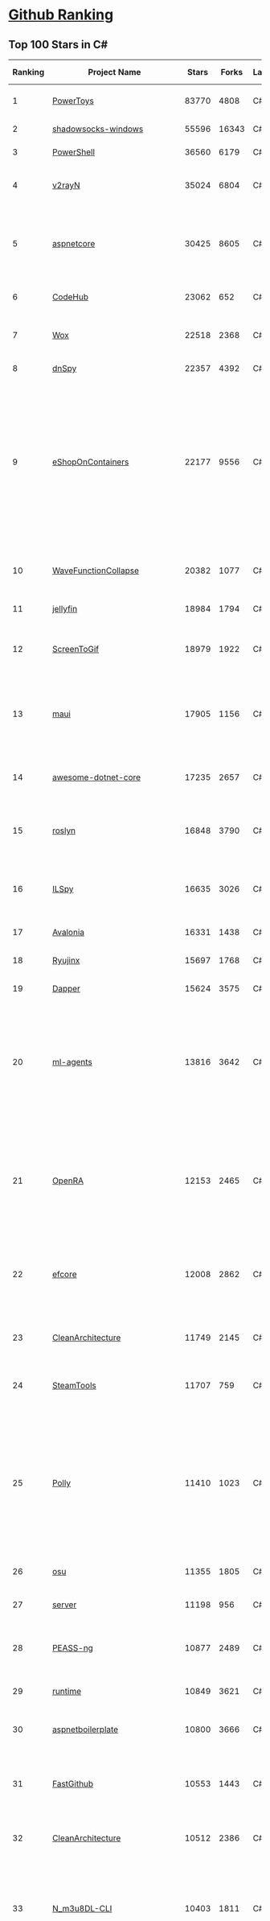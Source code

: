 [Github Ranking](../README.md)
==========

## Top 100 Stars in C\#

| Ranking | Project Name | Stars | Forks | Language | Open Issues | Description | Last Commit |
| ------- | ------------ | ----- | ----- | -------- | ----------- | ----------- | ----------- |
| 1 | [PowerToys](https://github.com/microsoft/PowerToys) | 83770 | 4808 | C# | 4035 | Windows system utilities to maximize productivity | 2022-12-22T10:24:37Z |
| 2 | [shadowsocks-windows](https://github.com/shadowsocks/shadowsocks-windows) | 55596 | 16343 | C# | 114 | A C# port of shadowsocks | 2022-08-25T23:51:40Z |
| 3 | [PowerShell](https://github.com/PowerShell/PowerShell) | 36560 | 6179 | C# | 3298 | PowerShell for every system! | 2022-12-22T23:26:53Z |
| 4 | [v2rayN](https://github.com/2dust/v2rayN) | 35024 | 6804 | C# | 94 | A V2Ray client for Windows, support Xray core and v2fly core | 2022-12-18T18:36:51Z |
| 5 | [aspnetcore](https://github.com/dotnet/aspnetcore) | 30425 | 8605 | C# | 2328 | ASP.NET Core is a cross-platform .NET framework for building modern cloud-based web applications on Windows, Mac, or Linux. | 2022-12-23T05:55:58Z |
| 6 | [CodeHub](https://github.com/CodeHubApp/CodeHub) | 23062 | 652 | C# | 234 | CodeHub is an iOS application written using Xamarin | 2022-06-22T16:14:05Z |
| 7 | [Wox](https://github.com/Wox-launcher/Wox) | 22518 | 2368 | C# | 943 | Launcher for Windows, an alternative to Alfred and Launchy. | 2022-11-29T11:34:59Z |
| 8 | [dnSpy](https://github.com/dnSpy/dnSpy) | 22357 | 4392 | C# | 0 | .NET debugger and assembly editor | 2020-12-20T23:55:15Z |
| 9 | [eShopOnContainers](https://github.com/dotnet-architecture/eShopOnContainers) | 22177 | 9556 | C# | 21 | Cross-platform .NET sample microservices and container based application that runs on Linux Windows and macOS. Powered by .NET 6, Docker Containers and Azure Kubernetes Services. Supports Visual Studio, VS for Mac and CLI based environments with Docker CLI, dotnet CLI, VS Code or any other code editor. | 2022-12-18T20:50:31Z |
| 10 | [WaveFunctionCollapse](https://github.com/mxgmn/WaveFunctionCollapse) | 20382 | 1077 | C# | 1 | Bitmap & tilemap generation from a single example with the help of ideas from quantum mechanics | 2022-07-26T08:07:41Z |
| 11 | [jellyfin](https://github.com/jellyfin/jellyfin) | 18984 | 1794 | C# | 908 | The Free Software Media System | 2022-12-20T23:25:50Z |
| 12 | [ScreenToGif](https://github.com/NickeManarin/ScreenToGif) | 18979 | 1922 | C# | 203 | 🎬 ScreenToGif allows you to record a selected area of your screen, edit and save it as a gif or video. | 2022-12-11T19:17:53Z |
| 13 | [maui](https://github.com/dotnet/maui) | 17905 | 1156 | C# | 2089 | .NET MAUI is the .NET Multi-platform App UI, a framework for building native device applications spanning mobile, tablet, and desktop. | 2022-12-23T09:15:25Z |
| 14 | [awesome-dotnet-core](https://github.com/thangchung/awesome-dotnet-core) | 17235 | 2657 | C# | 19 | :honeybee: A collection of awesome .NET core libraries, tools, frameworks and software | 2022-12-06T12:20:31Z |
| 15 | [roslyn](https://github.com/dotnet/roslyn) | 16848 | 3790 | C# | 8238 | The Roslyn .NET compiler provides C# and Visual Basic languages with rich code analysis APIs. | 2022-12-23T04:26:28Z |
| 16 | [ILSpy](https://github.com/icsharpcode/ILSpy) | 16635 | 3026 | C# | 182 | .NET Decompiler with support for PDB generation, ReadyToRun, Metadata (&more) - cross-platform! | 2022-12-23T08:06:33Z |
| 17 | [Avalonia](https://github.com/AvaloniaUI/Avalonia) | 16331 | 1438 | C# | 1264 | A cross-platform UI framework for .NET | 2022-12-23T09:23:04Z |
| 18 | [Ryujinx](https://github.com/Ryujinx/Ryujinx) | 15697 | 1768 | C# | 312 | Experimental Nintendo Switch Emulator written in C# | 2022-12-23T02:44:35Z |
| 19 | [Dapper](https://github.com/DapperLib/Dapper) | 15624 | 3575 | C# | 349 | Dapper - a simple object mapper for .Net | 2022-12-07T12:00:05Z |
| 20 | [ml-agents](https://github.com/Unity-Technologies/ml-agents) | 13816 | 3642 | C# | 100 | The Unity Machine Learning Agents Toolkit (ML-Agents) is an open-source project that enables games and simulations to serve as environments for training intelligent agents using deep reinforcement learning and imitation learning. | 2022-12-22T12:29:38Z |
| 21 | [OpenRA](https://github.com/OpenRA/OpenRA) | 12153 | 2465 | C# | 1447 | Open Source real-time strategy game engine for early Westwood games such as Command & Conquer: Red Alert written in C# using SDL and OpenGL. Runs on Windows, Linux, *BSD and Mac OS X. | 2022-12-23T08:45:28Z |
| 22 | [efcore](https://github.com/dotnet/efcore) | 12008 | 2862 | C# | 1698 | EF Core is a modern object-database mapper for .NET. It supports LINQ queries, change tracking, updates, and schema migrations. | 2022-12-23T01:33:30Z |
| 23 | [CleanArchitecture](https://github.com/ardalis/CleanArchitecture) | 11749 | 2145 | C# | 14 | Clean Architecture Solution Template: A starting point for Clean Architecture with ASP.NET Core | 2022-12-22T14:00:28Z |
| 24 | [SteamTools](https://github.com/BeyondDimension/SteamTools) | 11707 | 759 | C# | 421 | 🛠「Watt Toolkit」是一个开源跨平台的多功能 Steam 工具箱。 | 2022-12-22T23:05:24Z |
| 25 | [Polly](https://github.com/App-vNext/Polly) | 11410 | 1023 | C# | 88 | Polly is a .NET resilience and transient-fault-handling library that allows developers to express policies such as Retry, Circuit Breaker, Timeout, Bulkhead Isolation, and Fallback in a fluent and thread-safe manner. From version 6.0.1, Polly targets .NET Standard 1.1 and 2.0+. | 2022-12-19T11:20:55Z |
| 26 | [osu](https://github.com/ppy/osu) | 11355 | 1805 | C# | 913 | rhythm is just a *click* away! | 2022-12-22T23:46:17Z |
| 27 | [server](https://github.com/bitwarden/server) | 11198 | 956 | C# | 27 | The core infrastructure backend (API, database, Docker, etc). | 2022-12-23T04:18:23Z |
| 28 | [PEASS-ng](https://github.com/carlospolop/PEASS-ng) | 10877 | 2489 | C# | 8 | PEASS - Privilege Escalation Awesome Scripts SUITE (with colors) | 2022-12-23T05:48:57Z |
| 29 | [runtime](https://github.com/dotnet/runtime) | 10849 | 3621 | C# | 7912 | .NET is a cross-platform runtime for cloud, mobile, desktop, and IoT apps. | 2022-12-23T09:13:29Z |
| 30 | [aspnetboilerplate](https://github.com/aspnetboilerplate/aspnetboilerplate) | 10800 | 3666 | C# | 194 | ASP.NET Boilerplate - Web Application Framework | 2022-12-23T05:56:21Z |
| 31 | [FastGithub](https://github.com/dotnetcore/FastGithub) | 10553 | 1443 | C# | 98 | github加速神器，解决github打不开、用户头像无法加载、releases无法上传下载、git-clone、git-pull、git-push失败等问题 | 2022-12-08T18:58:24Z |
| 32 | [CleanArchitecture](https://github.com/jasontaylordev/CleanArchitecture) | 10512 | 2386 | C# | 13 | Clean Architecture Solution Template for .NET 7 | 2022-12-19T19:52:25Z |
| 33 | [N_m3u8DL-CLI](https://github.com/nilaoda/N_m3u8DL-CLI) | 10403 | 1811 | C# | 217 | [.NET] m3u8 downloader 开源的命令行m3u8/HLS/dash下载器，支持普通AES-128-CBC解密，多线程，自定义请求头等. 支持简体中文,繁体中文和英文. English Supported. | 2022-12-08T15:02:46Z |
| 34 | [mono](https://github.com/mono/mono) | 10223 | 3760 | C# | 2100 | Mono open source ECMA CLI, C# and .NET implementation. | 2022-12-21T14:12:58Z |
| 35 | [AssetStudio](https://github.com/Perfare/AssetStudio) | 9887 | 1898 | C# | 166 | AssetStudio is a tool for exploring, extracting and exporting assets and assetbundles. | 2022-12-08T15:37:37Z |
| 36 | [CMWTAT_Digital_Edition](https://github.com/TGSAN/CMWTAT_Digital_Edition) | 9837 | 1481 | C# | 13 | CloudMoe Windows 10/11 Activation Toolkit get digital license, the best open source Win 10/11 activator in GitHub. GitHub 上最棒的开源 Win10/Win11 数字权利（数字许可证）激活工具！ | 2022-12-12T03:32:24Z |
| 37 | [downkyi](https://github.com/leiurayer/downkyi) | 9521 | 1241 | C# | 267 | 哔哩下载姬downkyi，B站视频下载工具，支持批量下载，支持8K、HDR、杜比视界，提供工具箱（音视频提取、去水印等）。 | 2022-11-06T09:02:09Z |
| 38 | [csharplang](https://github.com/dotnet/csharplang) | 9477 | 970 | C# | 419 | The official repo for the design of the C# programming language | 2022-12-20T20:19:52Z |
| 39 | [lively](https://github.com/rocksdanister/lively) | 9433 | 775 | C# | 196 | Free and open-source software that allows users to set animated desktop wallpapers and screensavers. | 2022-12-18T09:22:08Z |
| 40 | [basic-computer-games](https://github.com/coding-horror/basic-computer-games) | 9225 | 1196 | C# | 12 | An updated version of the classic "Basic Computer Games" book, with well-written examples in a variety of common MEMORY SAFE, SCRIPTING programming languages. See https://coding-horror.github.io/basic-computer-games/ | 2022-12-06T02:29:05Z |
| 41 | [downkyi](https://github.com/leiurayer/downkyi) | 9521 | 1241 | C# | 267 | 哔哩下载姬downkyi，B站视频下载工具，支持批量下载，支持8K、HDR、杜比视界，提供工具箱（音视频提取、去水印等）。 | 2022-11-06T09:02:09Z |
| 42 | [csharplang](https://github.com/dotnet/csharplang) | 9477 | 970 | C# | 419 | The official repo for the design of the C# programming language | 2022-12-20T20:19:52Z |
| 43 | [lively](https://github.com/rocksdanister/lively) | 9433 | 775 | C# | 196 | Free and open-source software that allows users to set animated desktop wallpapers and screensavers. | 2022-12-18T09:22:08Z |
| 44 | [basic-computer-games](https://github.com/coding-horror/basic-computer-games) | 9225 | 1196 | C# | 12 | An updated version of the classic "Basic Computer Games" book, with well-written examples in a variety of common MEMORY SAFE, SCRIPTING programming languages. See https://coding-horror.github.io/basic-computer-games/ | 2022-12-06T02:29:05Z |
| 45 | [CefSharp](https://github.com/cefsharp/CefSharp) | 9078 | 2843 | C# | 38 | .NET (WPF and Windows Forms) bindings for the Chromium Embedded Framework | 2022-12-20T19:27:03Z |
| 46 | [MonoGame](https://github.com/MonoGame/MonoGame) | 9041 | 2662 | C# | 700 | One framework for creating powerful cross-platform games. | 2022-11-26T21:42:02Z |
| 47 | [orleans](https://github.com/dotnet/orleans) | 9039 | 1953 | C# | 396 | Cloud Native application framework for .NET | 2022-12-21T23:08:31Z |
| 48 | [IdentityServer4](https://github.com/IdentityServer/IdentityServer4) | 8949 | 3763 | C# | 0 | OpenID Connect and OAuth 2.0 Framework for ASP.NET Core | 2022-12-13T07:48:19Z |
| 49 | [MediatR](https://github.com/jbogard/MediatR) | 8890 | 1024 | C# | 2 | Simple, unambitious mediator implementation in .NET | 2022-12-08T00:46:55Z |
| 50 | [RestSharp](https://github.com/restsharp/RestSharp) | 8824 | 2267 | C# | 17 | Simple REST and HTTP API Client for .NET | 2022-12-18T04:29:26Z |
| 51 | [ArchiSteamFarm](https://github.com/JustArchiNET/ArchiSteamFarm) | 8807 | 970 | C# | 3 | C# application with primary purpose of farming Steam cards from multiple accounts simultaneously. | 2022-12-23T07:18:48Z |
| 52 | [choco](https://github.com/chocolatey/choco) | 8747 | 861 | C# | 764 | Chocolatey - the package manager for Windows | 2022-12-23T01:22:20Z |
| 53 | [MahApps.Metro](https://github.com/MahApps/MahApps.Metro) | 8534 | 2414 | C# | 69 | A framework that allows developers to cobble together a better UI for their own WPF applications with minimal effort. | 2022-11-22T21:06:33Z |
| 54 | [Jackett](https://github.com/Jackett/Jackett) | 8371 | 1021 | C# | 203 | API Support for your favorite torrent trackers | 2022-12-23T06:19:32Z |
| 55 | [winsw](https://github.com/winsw/winsw) | 8313 | 1287 | C# | 148 | A wrapper executable that can run any executable as a Windows service, in a permissive license. | 2022-12-13T05:01:18Z |
| 56 | [eShopOnWeb](https://github.com/dotnet-architecture/eShopOnWeb) | 8285 | 4234 | C# | 4 | Sample ASP.NET Core 6.0 reference application, powered by Microsoft, demonstrating a layered application architecture with monolithic deployment model. Download the eBook PDF from docs folder. | 2022-12-22T15:03:16Z |
| 57 | [duplicati](https://github.com/duplicati/duplicati) | 8261 | 775 | C# | 880 | Store securely encrypted backups in the cloud! | 2022-12-08T10:10:17Z |
| 58 | [machinelearning](https://github.com/dotnet/machinelearning) | 8227 | 1797 | C# | 725 | ML.NET is an open source and cross-platform machine learning framework for .NET. | 2022-12-22T09:19:09Z |
| 59 | [Locale-Emulator](https://github.com/xupefei/Locale-Emulator) | 8162 | 698 | C# | 0 | Yet Another System Region and Language Simulator | 2022-04-15T09:55:46Z |
| 60 | [Sonarr](https://github.com/Sonarr/Sonarr) | 8039 | 1085 | C# | 126 | Smart PVR for newsgroup and bittorrent users. | 2022-12-23T07:47:08Z |
| 61 | [ReactiveUI](https://github.com/reactiveui/ReactiveUI) | 7299 | 1112 | C# | 77 | An advanced, composable, functional reactive model-view-viewmodel framework for all .NET platforms that is inspired by functional reactive programming. ReactiveUI allows you to  abstract mutable state away from your user interfaces, express the idea around a feature in one readable place and improve the testability of your application. | 2022-12-15T06:31:45Z |
| 62 | [uno](https://github.com/unoplatform/uno) | 7271 | 606 | C# | 1182 | Build Mobile, Desktop and WebAssembly apps with C# and XAML. Today. Open source and professionally supported. | 2022-12-23T07:30:13Z |
| 63 | [blockchain](https://github.com/dvf/blockchain) | 7238 | 2620 | C# | 64 | A simple Blockchain in Python | 2022-12-08T00:38:58Z |
| 64 | [Nancy](https://github.com/NancyFx/Nancy) | 7182 | 1511 | C# | 196 | Lightweight, low-ceremony, framework for building HTTP based services on .Net and Mono | 2021-01-24T13:28:09Z |
| 65 | [ailab](https://github.com/microsoft/ailab) | 7175 | 1342 | C# | 25 | Experience, Learn and Code the latest breakthrough innovations with Microsoft AI | 2022-12-08T02:14:59Z |
| 66 | [mRemoteNG](https://github.com/mRemoteNG/mRemoteNG) | 7056 | 1294 | C# | 735 | mRemoteNG is the next generation of mRemote, open source, tabbed, multi-protocol, remote connections manager. | 2022-11-15T15:16:17Z |
| 67 | [Notepads](https://github.com/0x7c13/Notepads) | 6996 | 403 | C# | 259 | A modern, lightweight text editor with a minimalist design. | 2022-12-21T10:04:15Z |
| 68 | [Bili.Uwp](https://github.com/Richasy/Bili.Uwp) | 6975 | 466 | C# | 152 | 适用于新系统UI的哔哩 | 2022-12-12T12:33:11Z |
| 69 | [Radarr](https://github.com/Radarr/Radarr) | 6950 | 804 | C# | 393 | A fork of Sonarr to work with movies à la Couchpotato. | 2022-12-23T02:34:42Z |
| 70 | [Lean](https://github.com/QuantConnect/Lean) | 6924 | 2707 | C# | 433 | Lean Algorithmic Trading Engine by QuantConnect (Python, C#) | 2022-12-22T23:27:41Z |
| 71 | [refit](https://github.com/reactiveui/refit) | 6692 | 674 | C# | 150 | The automatic type-safe REST library for .NET Core, Xamarin and .NET. Heavily inspired by Square's Retrofit library, Refit turns your REST API into a live interface. | 2022-12-16T00:07:46Z |
| 72 | [gitextensions](https://github.com/gitextensions/gitextensions) | 6690 | 1977 | C# | 635 | Git Extensions is a standalone UI tool for managing git repositories. It also integrates with Windows Explorer and Microsoft Visual Studio (2015/2017/2019). | 2022-12-23T08:55:43Z |
| 73 | [Bogus](https://github.com/bchavez/Bogus) | 6552 | 391 | C# | 28 | :card_index: A simple fake data generator for C#, F#, and VB.NET. Based on and ported from the famed faker.js. | 2022-06-25T16:42:38Z |
| 74 | [Electron.NET](https://github.com/ElectronNET/Electron.NET) | 6517 | 658 | C# | 158 | :electron: Build cross platform desktop apps with ASP.NET Core (Razor Pages, MVC, Blazor). | 2022-10-19T18:57:20Z |
| 75 | [spectre.console](https://github.com/spectreconsole/spectre.console) | 6350 | 295 | C# | 114 | A .NET library that makes it easier to create beautiful console applications. | 2022-12-18T16:05:22Z |
| 76 | [ContextMenuManager](https://github.com/BluePointLilac/ContextMenuManager) | 6230 | 371 | C# | 54 | 🖱️ 纯粹的Windows右键菜单管理程序 | 2022-07-06T05:15:21Z |
| 77 | [jynew](https://github.com/jynew/jynew) | 6215 | 1366 | C# | 33 | 开源武侠RPG游戏开发框架 | 2022-12-23T08:14:13Z |
| 78 | [Quasar](https://github.com/quasar/Quasar) | 6186 | 2097 | C# | 143 | Remote Administration Tool for Windows | 2022-11-25T04:14:01Z |
| 79 | [UniRx](https://github.com/neuecc/UniRx) | 6173 | 813 | C# | 187 | Reactive Extensions for Unity | 2022-06-19T10:00:11Z |
| 80 | [reverse-proxy](https://github.com/microsoft/reverse-proxy) | 6121 | 593 | C# | 132 | A toolkit for developing high-performance HTTP reverse proxy applications. | 2022-12-22T23:37:44Z |
| 81 | [Entitas](https://github.com/sschmid/Entitas) | 5973 | 1052 | C# | 121 | Entitas is a super fast Entity Component System (ECS) Framework specifically made for C# and Unity | 2022-12-17T18:37:37Z |
| 82 | [serilog](https://github.com/serilog/serilog) | 5959 | 731 | C# | 36 | Simple .NET logging with fully-structured events | 2022-12-14T23:15:16Z |
| 83 | [AspNetCoreDiagnosticScenarios](https://github.com/davidfowl/AspNetCoreDiagnosticScenarios) | 5846 | 568 | C# | 23 | This repository has examples of broken patterns in ASP.NET Core applications | 2022-11-26T03:20:46Z |
| 84 | [docker-lambda](https://github.com/lambci/docker-lambda) | 5843 | 447 | C# | 58 | Docker images and test runners that replicate the live AWS Lambda environment | 2022-05-23T08:28:37Z |
| 85 | [Dependencies](https://github.com/lucasg/Dependencies) | 5833 | 508 | C# | 82 | A rewrite of the old legacy software "depends.exe" in C# for Windows devs to troubleshoot dll load dependencies issues. | 2022-07-06T03:49:36Z |
| 86 | [EquinoxProject](https://github.com/EduardoPires/EquinoxProject) | 5773 | 1500 | C# | 10 | Full ASP.NET Core 6 application with DDD, CQRS and Event Sourcing concepts | 2022-12-08T14:58:26Z |
| 87 | [VFSForGit](https://github.com/microsoft/VFSForGit) | 5762 | 459 | C# | 296 | Virtual File System for Git: Enable Git at Enterprise Scale | 2022-10-14T15:43:43Z |
| 88 | [reactive](https://github.com/dotnet/reactive) | 5693 | 679 | C# | 98 | The Reactive Extensions for .NET | 2022-12-20T03:03:27Z |
| 89 | [clean-code-dotnet](https://github.com/thangchung/clean-code-dotnet) | 5654 | 893 | C# | 15 | :bathtub:  Clean Code concepts and tools adapted for .NET  | 2022-10-25T20:07:35Z |
| 90 | [MarkovJunior](https://github.com/mxgmn/MarkovJunior) | 5562 | 249 | C# | 2 | Probabilistic language based on pattern matching and constraint propagation, 153 examples | 2022-09-03T23:43:14Z |
| 91 | [imewlconverter](https://github.com/studyzy/imewlconverter) | 5561 | 562 | C# | 59 | ”深蓝词库转换“ 一款开源免费的输入法词库转换程序 | 2022-09-10T04:28:57Z |
| 92 | [MixedRealityToolkit-Unity](https://github.com/microsoft/MixedRealityToolkit-Unity) | 5496 | 2053 | C# | 610 | Mixed Reality Toolkit (MRTK) provides a set of components and features to accelerate cross-platform MR app development in Unity. | 2022-12-21T22:48:30Z |
| 93 | [quartznet](https://github.com/quartznet/quartznet) | 5391 | 1571 | C# | 81 | Quartz Enterprise Scheduler .NET | 2022-12-22T19:43:41Z |
| 94 | [StackExchange.Redis](https://github.com/StackExchange/StackExchange.Redis) | 5386 | 1440 | C# | 118 | General purpose redis client | 2022-12-13T03:02:02Z |
| 95 | [FASTER](https://github.com/microsoft/FASTER) | 5377 | 503 | C# | 2 | Fast persistent recoverable log and key-value store + cache, in C# and C++. | 2022-12-13T18:51:58Z |
| 96 | [StockSharp](https://github.com/StockSharp/StockSharp) | 5322 | 1508 | C# | 0 | Algorithmic trading and quantitative trading open source platform to develop trading robots (stock markets, forex, crypto, bitcoins, and options). | 2022-12-22T22:04:50Z |
| 97 | [C-Sharp-Algorithms](https://github.com/aalhour/C-Sharp-Algorithms) | 5230 | 1298 | C# | 34 | :books: :chart_with_upwards_trend: Plug-and-play class-library project of standard Data Structures and Algorithms in C# | 2022-10-12T07:09:55Z |
| 98 | [microsoft-ui-xaml](https://github.com/microsoft/microsoft-ui-xaml) | 5199 | 596 | C# | 2750 | Windows UI Library: the latest Windows 10 native controls and Fluent styles for your applications | 2022-12-16T00:19:30Z |
| 99 | [language-ext](https://github.com/louthy/language-ext) | 5146 | 373 | C# | 39 | C# functional language extensions - a base class library for functional programming | 2022-12-20T15:56:51Z |
| 100 | [ServiceStack](https://github.com/ServiceStack/ServiceStack) | 5139 | 1628 | C# | 0 | Thoughtfully architected, obscenely fast, thoroughly enjoyable web services for all | 2022-12-23T08:10:53Z |


